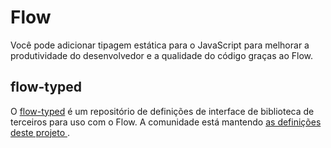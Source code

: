 # Flow

<p class="description">Você pode adicionar tipagem estática para o JavaScript para melhorar a produtividade do desenvolvedor e a qualidade do código graças ao Flow.</p>

## flow-typed

O [flow-typed](https://github.com/flowtype/flow-typed) é um repositório de definições de interface de biblioteca de terceiros para uso com o Flow. A comunidade está mantendo [ as definições deste projeto ](https://github.com/flow-typed/flow-typed/tree/master/definitions/npm/%40material-ui).